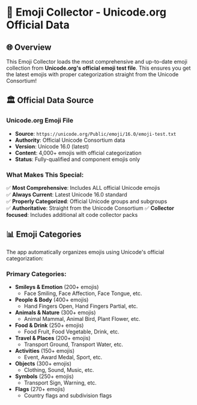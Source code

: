 # 🤪 Emoji Collector - Unicode.org Official Data

## 🌐 Overview

This Emoji Collector loads the most comprehensive and up-to-date emoji collection from **Unicode.org's official emoji test file**. This ensures you get the latest emojis with proper categorization straight from the Unicode Consortium!

## 🏛️ Official Data Source

### **Unicode.org Emoji File**

- **Source**: `https://unicode.org/Public/emoji/16.0/emoji-test.txt`
- **Authority**: Official Unicode Consortium data
- **Version**: Unicode 16.0 (latest)
- **Content**: 4,000+ emojis with official categorization
- **Status**: Fully-qualified and component emojis only

### **What Makes This Special:**

✅ **Most Comprehensive**: Includes ALL official Unicode emojis  
✅ **Always Current**: Latest Unicode 16.0 standard  
✅ **Properly Categorized**: Official Unicode groups and subgroups  
✅ **Authoritative**: Straight from the Unicode Consortium
✅ **Collector focused**: Includes additional alt code collector packs

## 📊 Emoji Categories

The app automatically organizes emojis using Unicode's official categorization:

### **Primary Categories:**

- **Smileys & Emotion** (200+ emojis)
  - Face Smiling, Face Affection, Face Tongue, etc.
- **People & Body** (400+ emojis)
  - Hand Fingers Open, Hand Fingers Partial, etc.
- **Animals & Nature** (300+ emojis)
  - Animal Mammal, Animal Bird, Plant Flower, etc.
- **Food & Drink** (250+ emojis)
  - Food Fruit, Food Vegetable, Drink, etc.
- **Travel & Places** (200+ emojis)
  - Transport Ground, Transport Water, etc.
- **Activities** (150+ emojis)
  - Event, Award Medal, Sport, etc.
- **Objects** (300+ emojis)
  - Clothing, Sound, Music, etc.
- **Symbols** (250+ emojis)
  - Transport Sign, Warning, etc.
- **Flags** (270+ emojis)
  - Country flags and subdivision flags
